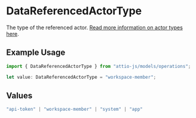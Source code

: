 # DataReferencedActorType

The type of the referenced actor. [Read more information on actor types here](/docs/actors).

## Example Usage

```typescript
import { DataReferencedActorType } from "attio-js/models/operations";

let value: DataReferencedActorType = "workspace-member";
```

## Values

```typescript
"api-token" | "workspace-member" | "system" | "app"
```